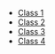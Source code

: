 - [Class 1](class_1/README.md)
- [Class 2](class_2/README.md)
- [Class 3](class_3/README.md)
- [Class 4](class_4/README.md)
